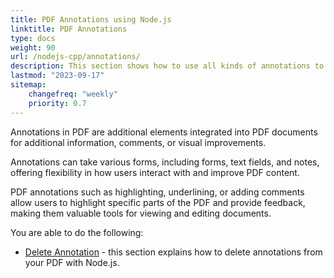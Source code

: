 ```yaml
---
title: PDF Annotations using Node.js
linktitle: PDF Annotations
type: docs
weight: 90
url: /nodejs-cpp/annotations/
description: This section shows how to use all kinds of annotations to your PDF file with the Aspose.PDF for Node.js via C++.
lastmod: "2023-09-17"
sitemap:
    changefreq: "weekly"
    priority: 0.7
---
```


Annotations in PDF are additional elements integrated into PDF documents for additional information, comments, or visual improvements. 

Annotations can take various forms, including forms, text fields, and notes, offering flexibility in how users interact with and improve PDF content.

PDF annotations such as highlighting, underlining, or adding comments allow users to highlight specific parts of the PDF and provide feedback, making them valuable tools for viewing and editing documents.

You are able to do the following:

- [Delete Annotation](/pdf/nodejs-cpp/delete-annotation/) - this section explains how to delete annotations from your PDF with Node.js.



